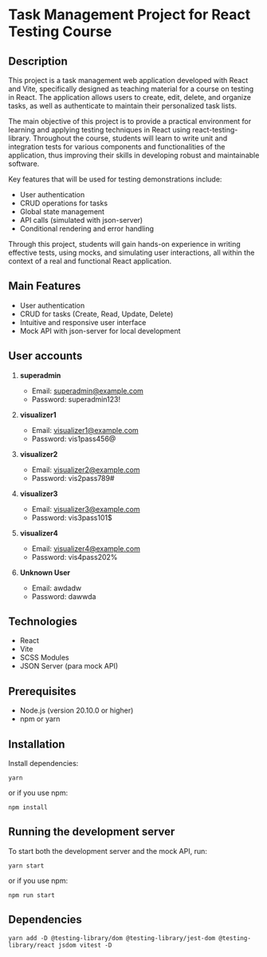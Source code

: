 # Task Management Project for React Testing Course

## Description

This project is a task management web application developed with React and Vite, specifically designed as teaching material for a course on testing in React. The application allows users to create, edit, delete, and organize tasks, as well as authenticate to maintain their personalized task lists.

The main objective of this project is to provide a practical environment for learning and applying testing techniques in React using react-testing-library. Throughout the course, students will learn to write unit and integration tests for various components and functionalities of the application, thus improving their skills in developing robust and maintainable software.

Key features that will be used for testing demonstrations include:

- User authentication
- CRUD operations for tasks
- Global state management
- API calls (simulated with json-server)
- Conditional rendering and error handling

Through this project, students will gain hands-on experience in writing effective tests, using mocks, and simulating user interactions, all within the context of a real and functional React application.

## Main Features

- User authentication
- CRUD for tasks (Create, Read, Update, Delete)
- Intuitive and responsive user interface
- Mock API with json-server for local development

## User accounts

1. **superadmin**

   - Email: superadmin@example.com
   - Password: superadmin123!

2. **visualizer1**

   - Email: visualizer1@example.com
   - Password: vis1pass456@

3. **visualizer2**

   - Email: visualizer2@example.com
   - Password: vis2pass789#

4. **visualizer3**

   - Email: visualizer3@example.com
   - Password: vis3pass101$

5. **visualizer4**

   - Email: visualizer4@example.com
   - Password: vis4pass202%

6. **Unknown User**
   - Email: awdadw
   - Password: dawwda

## Technologies

- React
- Vite
- SCSS Modules
- JSON Server (para mock API)

## Prerequisites

- Node.js (version 20.10.0 or higher)
- npm or yarn

## Installation

Install dependencies:

```
yarn
```

or if you use npm:

```
npm install
```

## Running the development server

To start both the development server and the mock API, run:

```
yarn start
```

or if you use npm:

```
npm run start
```

## Dependencies

```
yarn add -D @testing-library/dom @testing-library/jest-dom @testing-library/react jsdom vitest -D
```
